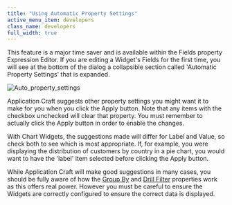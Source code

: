 ```yaml
---
title: "Using Automatic Property Settings"
active_menu_item: developers
class_name: developers
full_width: true
---
```



This feature is a major time saver and is available within the Fields property Expression Editor. If you are editing a Widget's Fields for the first time, you will see at the bottom of the dialog a collapsible section called 'Automatic Property Settings' that is expanded.

![Auto\_property\_settings](/img/docs/auto_property_settings.zoom58.png)

Application Craft suggests other property settings you might want it to make for you when you click the Apply button. Note that any items with the checkbox unchecked will clear that property. You must remember to actually click the Apply button in order to enable the changes.

With Chart Widgets, the suggestions made will differ for Label and Value, so check both to see which is most appropriate. If, for example, you were displaying the distribution of customers by country in a pie chart, you would want to have the 'label' item selected before clicking the Apply button.

While Application Craft will make good suggestions in many cases, you should be fully aware of how the [Group By](fiieldsgroup-by) and [Drill Filter](drill-filter) properties work as this offers real power. However you must be careful to ensure the Widgets are correctly configured to ensure the correct data is displayed.

